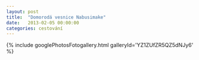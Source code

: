```yaml
---
layout: post
title:  "Domorodá vesnice Nabusimake"
date:   2013-02-05 00:00:00
categories: cestování
---
```


{% include googlePhotosFotogallery.html galleryId='YZ1ZUfZR5QZ5dNJy6' %}
